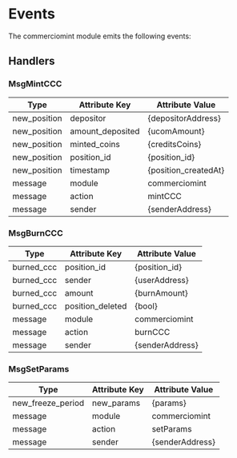 <!--
order: 4
-->

# Events

The commerciomint module emits the following events:

## Handlers

### MsgMintCCC

| Type           | Attribute Key    | Attribute Value      |
| --------       | -------------    | ------------------   |
| new_position   | depositor        | {depositorAddress}   |
| new_position   | amount_deposited | {ucomAmount}         |
| new_position   | minted_coins     | {creditsCoins}       |
| new_position   | position_id      | {position_id}        |
| new_position   | timestamp        | {position_createdAt} |
| message        | module           | commerciomint        |
| message        | action           | mintCCC              |
| message        | sender           | {senderAddress}      |

### MsgBurnCCC

| Type       | Attribute Key    | Attribute Value   |
| --------   | -------------    |----------------   |
| burned_ccc | position_id      | {position_id}     |
| burned_ccc | sender           | {userAddress}     |
| burned_ccc | amount           | {burnAmount}      |
| burned_ccc | position_deleted | {bool}            |
| message    | module           | commerciomint     |
| message    | action           | burnCCC           |
| message    | sender           | {senderAddress}   |

### MsgSetParams

| Type                | Attribute Key       | Attribute Value |
| ------------------- | ------------------- | --------------- |
| new_freeze_period   | new_params          | {params}        |
| message             | module              | commerciomint   |
| message             | action              | setParams       |
| message             | sender              | {senderAddress} |

